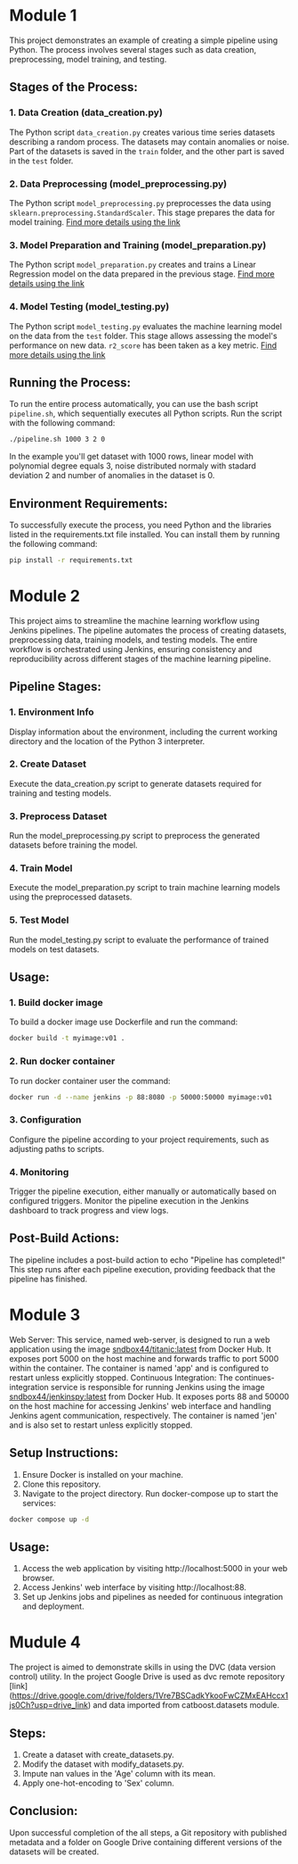 # Module 1

This project demonstrates an example of creating a simple pipeline using Python. The process involves several stages such as data creation, preprocessing, model training, and testing.

## Stages of the Process:

### 1. Data Creation (data_creation.py)
The Python script `data_creation.py` creates various time series datasets describing a random process. The datasets may contain anomalies or noise. Part of the datasets is saved in the `train` folder, and the other part is saved in the `test` folder.

### 2. Data Preprocessing (model_preprocessing.py)
The Python script `model_preprocessing.py` preprocesses the data using `sklearn.preprocessing.StandardScaler`. This stage prepares the data for model training. [Find more details using the link](https://scikit-learn.org/stable/modules/generated/sklearn.preprocessing.StandardScaler.html)

### 3. Model Preparation and Training (model_preparation.py)
The Python script `model_preparation.py` creates and trains a Linear Regression model on the data prepared in the previous stage. [Find more details using the link](https://scikit-learn.org/stable/modules/generated/sklearn.linear_model.LinearRegression.html#sklearn.linear_model.LinearRegression)

### 4. Model Testing (model_testing.py)
The Python script `model_testing.py` evaluates the machine learning model on the data from the `test` folder. This stage allows assessing the model's performance on new data. `r2_score` has been taken as a key metric. [Find more details using the link](https://scikit-learn.org/stable/modules/generated/sklearn.metrics.r2_score.html#sklearn.metrics.r2_score)

## Running the Process:

To run the entire process automatically, you can use the bash script `pipeline.sh`, which sequentially executes all Python scripts. Run the script with the following command:

```bash
./pipeline.sh 1000 3 2 0
```

In the example you'll get dataset with 1000 rows, linear model with polynomial degree equals 3, noise distributed normaly with stadard deviation 2 and number of anomalies in the dataset is 0. 

## Environment Requirements:
To successfully execute the process, you need Python and the libraries listed in the requirements.txt file installed. You can install them by running the following command:

```bash
pip install -r requirements.txt
```

# Module 2

This project aims to streamline the machine learning workflow using Jenkins pipelines. The pipeline automates the process of creating datasets, preprocessing data, training models, and testing models. The entire workflow is orchestrated using Jenkins, ensuring consistency and reproducibility across different stages of the machine learning pipeline.

## Pipeline Stages:

### 1. Environment Info
Display information about the environment, including the current working directory and the location of the Python 3 interpreter.
### 2. Create Dataset
Execute the data_creation.py script to generate datasets required for training and testing models.
### 3. Preprocess Dataset
Run the model_preprocessing.py script to preprocess the generated datasets before training the model.
### 4. Train Model
Execute the model_preparation.py script to train machine learning models using the preprocessed datasets.
### 5. Test Model
Run the model_testing.py script to evaluate the performance of trained models on test datasets.

## Usage:

### 1. Build docker image
To build a docker image use Dockerfile and run the command:
```bash
docker build -t myimage:v01 .
```
### 2. Run docker container
To run docker container user the command:
```bash
docker run -d --name jenkins -p 88:8080 -p 50000:50000 myimage:v01
```
### 3. Configuration
Configure the pipeline according to your project requirements, such as adjusting paths to scripts.
### 4. Monitoring
Trigger the pipeline execution, either manually or automatically based on configured triggers.
Monitor the pipeline execution in the Jenkins dashboard to track progress and view logs.

## Post-Build Actions:
The pipeline includes a post-build action to echo "Pipeline has completed!" This step runs after each pipeline execution, providing feedback that the pipeline has finished.

# Module 3

Web Server: This service, named web-server, is designed to run a web application using the image [sndbox44/titanic:latest](https://hub.docker.com/repository/docker/sndbox44/titanic/general) from Docker Hub. It exposes port 5000 on the host machine and forwards traffic to port 5000 within the container. The container is named 'app' and is configured to restart unless explicitly stopped.
Continuous Integration: The continues-integration service is responsible for running Jenkins using the image [sndbox44/jenkinspy:latest](https://hub.docker.com/repository/docker/sndbox44/jenkinspy/general) from Docker Hub. It exposes ports 88 and 50000 on the host machine for accessing Jenkins' web interface and handling Jenkins agent communication, respectively. The container is named 'jen' and is also set to restart unless explicitly stopped.

## Setup Instructions:
1. Ensure Docker is installed on your machine.
2. Clone this repository.
3. Navigate to the project directory.
Run docker-compose up to start the services:
```bash
docker compose up -d
```

## Usage:
1. Access the web application by visiting http://localhost:5000 in your web browser.
2. Access Jenkins' web interface by visiting http://localhost:88.
3. Set up Jenkins jobs and pipelines as needed for continuous integration and deployment.

# Mudule 4

The project is aimed to demonstrate skills in using the DVC (data version control) utility. In the project Google Drive is used as dvc remote repository [link] (https://drive.google.com/drive/folders/1Vre7BSCadkYkooFwCZMxEAHccx1js0Ch?usp=drive_link) and data imported from catboost.datasets module.

## Steps:
1. Create a dataset with create_datasets.py.
2. Modify the dataset with modify_datasets.py.
3. Impute nan values in the 'Age' column with its mean.
4. Apply one-hot-encoding to 'Sex' column.

## Conclusion:
Upon successful completion of the all steps, a Git repository with published metadata and a folder on Google Drive containing different versions of the datasets will be created.